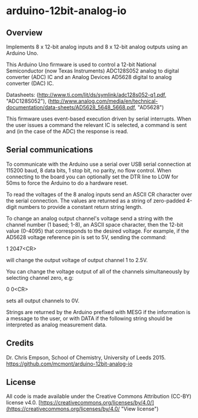# arduino-12bit-analog-io


## Overview
Implements 8 x 12-bit analog inputs and 8 x 12-bit analog outputs using an Arduino Uno.

This Arduino Uno firmware is used to control a 12-bit National Semiconductor (now Texas Instruments) ADC128S052 analog to digital converter (ADC) IC and an Analog Devices AD5628 digital to analog converter (DAC) IC.

Datasheets: (http://www.ti.com/lit/ds/symlink/adc128s052-q1.pdf, "ADC128S052"), (http://www.analog.com/media/en/technical-documentation/data-sheets/AD5628_5648_5668.pdf, "AD5628")

This firmware uses event-based execution driven by serial interrupts. When the user issues a command the relevant IC is selected, a command is sent and (in the case of the ADC) the response is read.

## Serial communications
To communicate with the Arduino use a serial over USB serial connection at 115200 baud, 8 data bits, 1 stop bit, no parity, no flow control. When connecting to the board you can optionally set the DTR line to LOW for 50ms to force the Arduino to do a hardware reset.

To read the voltages of the 8 analog inputs send an ASCII CR character over the serial connection. The values are returned as a string of zero-padded 4-digit numbers to provide a constant return string length. 

To change an analog output channel's voltage send a string with the channel number (1 based; 1-8), an ASCII space character, then the 12-bit value (0-4095) that corresponds to the desired voltage. For example, if the AD5628 voltage reference pin is set to 5V, sending the command:

1 2047&lt;CR&gt;

will change the output voltage of output channel 1 to 2.5V.

You can change the voltage output of all of the channels simultaneously by 
selecting channel zero, e.g:

0 0&lt;CR&gt;

sets all output channels to 0V.

Strings are returned by the Arduino prefixed with MESG if the information is a message to the user, or with DATA if the following string should be interpreted as analog measurement data.

## Credits
Dr. Chris Empson, School of Chemistry, University of Leeds 2015.
https://github.com/mcmont/arduino-12bit-analog-io


## License
All code is made available under the Creative Commons Attribution (CC-BY) license v4.0.
[https://creativecommons.org/licenses/by/4.0/](https://creativecommons.org/licenses/by/4.0/ "View license")
